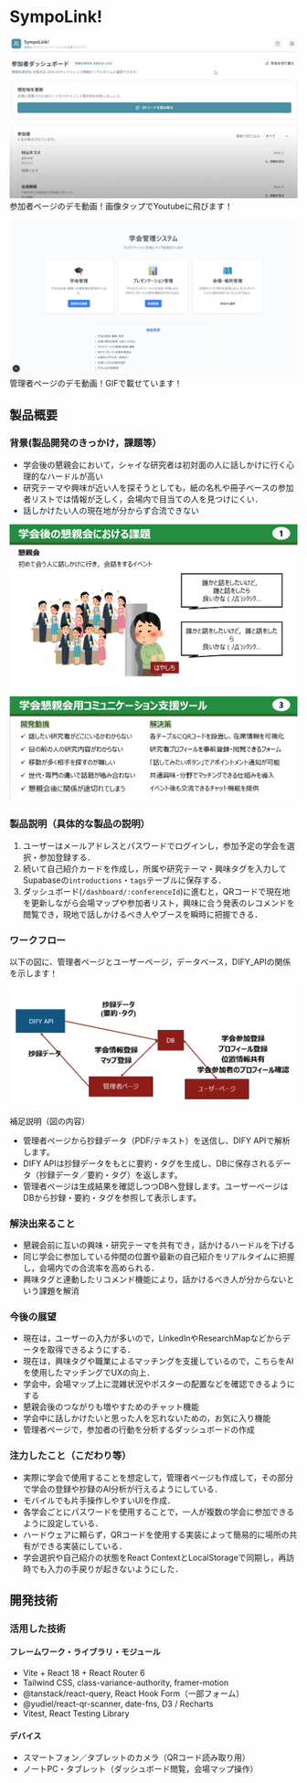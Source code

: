 # SympoLink!

[![SympoLink! デモ](./README_images/user.png)](https://youtu.be/Uht-3UFvGpU)
参加者ページのデモ動画！画像タップでYoutubeに飛びます！

[![SympoLink! 管理者ページデモ](./README_images/admin.png)](./README_images/admin_play.gif)
管理者ページのデモ動画！GIFで載せています！

## 製品概要
### 背景(製品開発のきっかけ，課題等）
- 学会後の懇親会において，シャイな研究者は初対面の人に話しかけに行く心理的なハードルが高い
- 研究テーマや興味が近い人を探そうとしても，紙の名札や冊子ベースの参加者リストでは情報が乏しく，会場内で目当ての人を見つけにくい．
- 話しかけたい人の現在地が分からず合流できない

![背景のパワポ](./README_images/power_point.png)

![背景のパワポ](./README_images/power_point2.png)

### 製品説明（具体的な製品の説明）
1. ユーザーはメールアドレスとパスワードでログインし，参加予定の学会を選択・参加登録する．
2. 続いて自己紹介カードを作成し，所属や研究テーマ・興味タグを入力してSupabaseの`introductions`・`tags`テーブルに保存する．
3. ダッシュボード(`/dashboard/:conferenceId`)に進むと，QRコードで現在地を更新しながら会場マップや参加者リスト，興味に合う発表のレコメンドを閲覧でき，現地で話しかけるべき人やブースを瞬時に把握できる．

### ワークフロー

以下の図に、管理者ページとユーザーページ，データベース，DIFY_APIの関係を示します！

![システム構成とデータフロー](./README_images/workflow.png)

補足説明（図の内容）
- 管理者ページから抄録データ（PDF/テキスト）を送信し、DIFY APIで解析します。
- DIFY APIは抄録データをもとに要約・タグを生成し、DBに保存されるデータ（抄録データ／要約・タグ）を返します。
- 管理者ページは生成結果を確認しつつDBへ登録します。ユーザーページはDBから抄録・要約・タグを参照して表示します。

### 解決出来ること
- 懇親会前に互いの興味・研究テーマを共有でき，話かけるハードルを下げる
- 同じ学会に参加している仲間の位置や最新の自己紹介をリアルタイムに把握し，会場内での合流率を高められる．
- 興味タグと連動したリコメンド機能により，話かけるべき人が分からないという課題を解消

### 今後の展望
- 現在は，ユーザーの入力が多いので，LinkedInやResearchMapなどからデータを取得できるようにする．
- 現在は，興味タグや職業によるマッチングを支援しているので，こちらをAIを使用したマッチングでUXの向上．
- 学会中，会場マップ上に混雑状況やポスターの配置などを確認できるようにする
- 懇親会後のつながりも増やすためのチャット機能
- 学会中に話しかけたいと思った人を忘れないための，お気に入り機能
- 管理者ページで，参加者の行動を分析するダッシュボードの作成

### 注力したこと（こだわり等）
- 実際に学会で使用することを想定して，管理者ページも作成して，その部分で学会の登録や抄録のAI分析が行えるようにしている．
- モバイルでも片手操作しやすいUIを作成．
- 各学会ごとにパスワードを使用することで，一人が複数の学会に参加できるように設定している．
- ハードウェアに頼らず，QRコードを使用する実装によって簡易的に場所の共有ができる実装にしている．
- 学会選択や自己紹介の状態をReact ContextとLocalStorageで同期し，再訪時でも入力の手戻りが起きないようにした．

## 開発技術
### 活用した技術

#### フレームワーク・ライブラリ・モジュール
- Vite + React 18 + React Router 6
- Tailwind CSS, class-variance-authority, framer-motion
- @tanstack/react-query, React Hook Form（一部フォーム）
- @yudiel/react-qr-scanner, date-fns, D3 / Recharts
- Vitest, React Testing Library

#### デバイス
- スマートフォン／タブレットのカメラ（QRコード読み取り用）
- ノートPC・タブレット（ダッシュボード閲覧，会場マップ操作）
